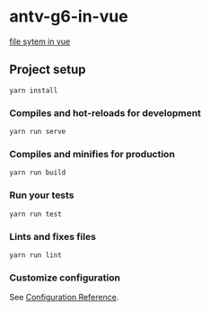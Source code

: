 # antv-g6-in-vue
[file sytem in vue](https://antv.alipay.com/zh-cn/g6/3.x/demo/tree/tree-indented.html)
## Project setup
```
yarn install
```

### Compiles and hot-reloads for development
```
yarn run serve
```

### Compiles and minifies for production
```
yarn run build
```

### Run your tests
```
yarn run test
```

### Lints and fixes files
```
yarn run lint
```

### Customize configuration
See [Configuration Reference](https://cli.vuejs.org/config/).

